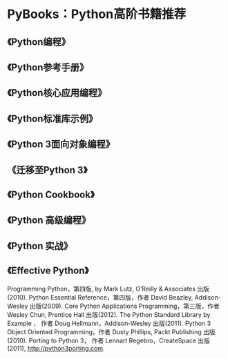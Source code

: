 # PyBooks：Python高阶书籍推荐

## 《Python编程》

## 《Python参考手册》

## 《Python核心应用编程》

## 《Python标准库示例》

## 《Python 3面向对象编程》

## 《迁移至Python 3》

## 《Python Cookbook》

## 《Python 高级编程》

## 《Python 实战》

## 《Effective Python》

Programming Python，第四版, by Mark Lutz, O’Reilly & Associates 出版(2010).
Python Essential Reference，第四版，作者 David Beazley, Addison-Wesley 出版(2009).
Core Python Applications Programming，第三版，作者 Wesley Chun, Prentice Hall 出版(2012).
The Python Standard Library by Example ， 作者 Doug Hellmann，Addison-Wesley 出版(2011).
Python 3 Object Oriented Programming，作者 Dusty Phillips, Packt Publishing 出版(2010).
Porting to Python 3， 作者 Lennart Regebro，CreateSpace 出版(2011), http://python3porting.com.